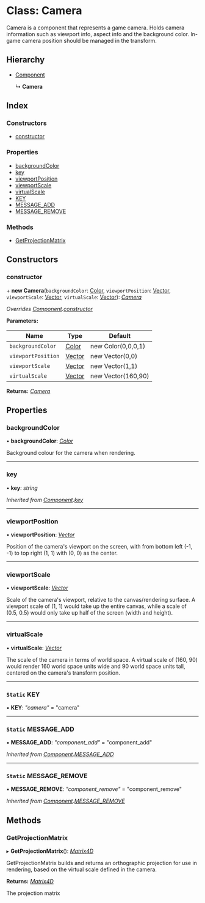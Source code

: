 
# Class: Camera

Camera is a component that represents a game camera.
Holds camera information such as viewport info, aspect info and the background color.
In-game camera position should be managed in the transform.

## Hierarchy

* [Component](component.md)

  ↳ **Camera**

## Index

### Constructors

* [constructor](camera.md#constructor)

### Properties

* [backgroundColor](camera.md#backgroundcolor)
* [key](camera.md#key)
* [viewportPosition](camera.md#viewportposition)
* [viewportScale](camera.md#viewportscale)
* [virtualScale](camera.md#virtualscale)
* [KEY](camera.md#static-key)
* [MESSAGE_ADD](camera.md#static-message_add)
* [MESSAGE_REMOVE](camera.md#static-message_remove)

### Methods

* [GetProjectionMatrix](camera.md#getprojectionmatrix)

## Constructors

###  constructor

\+ **new Camera**(`backgroundColor`: [Color](color.md), `viewportPosition`: [Vector](vector.md), `viewportScale`: [Vector](vector.md), `virtualScale`: [Vector](vector.md)): *[Camera](camera.md)*

*Overrides [Component](component.md).[constructor](component.md#constructor)*

**Parameters:**

Name | Type | Default |
------ | ------ | ------ |
`backgroundColor` | [Color](color.md) | new Color(0,0,0,1) |
`viewportPosition` | [Vector](vector.md) | new Vector(0,0) |
`viewportScale` | [Vector](vector.md) | new Vector(1,1) |
`virtualScale` | [Vector](vector.md) | new Vector(160,90) |

**Returns:** *[Camera](camera.md)*

## Properties

###  backgroundColor

• **backgroundColor**: *[Color](color.md)*

Background colour for the camera when rendering.

___

###  key

• **key**: *string*

*Inherited from [Component](component.md).[key](component.md#key)*

___

###  viewportPosition

• **viewportPosition**: *[Vector](vector.md)*

Position of the camera's viewport on the screen, with from
bottom left (-1, -1) to top right (1, 1) with (0, 0) as the center.

___

###  viewportScale

• **viewportScale**: *[Vector](vector.md)*

Scale of the camera's viewport, relative to the canvas/rendering surface.
A viewport scale of (1, 1) would take up the entire canvas, while a scale
of (0.5, 0.5) would only take up half of the screen (width and height).

___

###  virtualScale

• **virtualScale**: *[Vector](vector.md)*

The scale of the camera in terms of world space.
A virtual scale of (160, 90) would render 160 world space units wide and
90 world space units tall, centered on the camera's transform position.

___

### `Static` KEY

▪ **KEY**: *"camera"* = "camera"

___

### `Static` MESSAGE_ADD

▪ **MESSAGE_ADD**: *"component_add"* = "component_add"

*Inherited from [Component](component.md).[MESSAGE_ADD](component.md#static-message_add)*

___

### `Static` MESSAGE_REMOVE

▪ **MESSAGE_REMOVE**: *"component_remove"* = "component_remove"

*Inherited from [Component](component.md).[MESSAGE_REMOVE](component.md#static-message_remove)*

## Methods

###  GetProjectionMatrix

▸ **GetProjectionMatrix**(): *[Matrix4D](matrix4d.md)*

GetProjectionMatrix builds and returns an orthographic projection for use
in rendering, based on the virtual scale defined in the camera.

**Returns:** *[Matrix4D](matrix4d.md)*

The projection matrix
